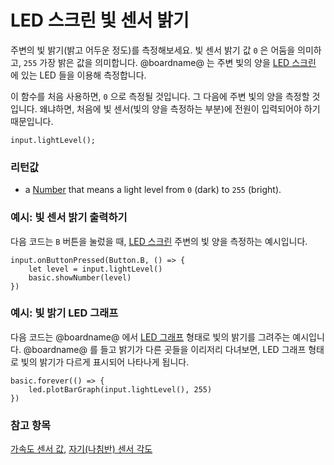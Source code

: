# LED 스크린 빛 센서 밝기

주변의 빛 밝기(밝고 어두운 정도)를 측정해보세요. 빛 센서 밝기 값 `0` 은 어둠을 의미하고, `255` 가장 밝은 값을 의미합니다. @boardname@ 는 주변 빛의 양을 [LED 스크린](/device/screen) 에 있는 LED 들을 이용해 측정합니다.

이 함수를 처음 사용하면, `0` 으로 측정될 것입니다. 그 다음에 주변 빛의 양을 측정할 것입니다. 왜냐하면, 처음에 빛 센서(빛의 양을 측정하는 부분)에 전원이 입력되어야 하기 때문입니다.

```sig
input.lightLevel();
```

### 리턴값

* a [Number](/reference/types/number) that means a light level from `0` (dark) to `255` (bright).

### 예시: 빛 센서 밝기 출력하기

다음 코드는 `B` 버튼을 눌렀을 때, [LED 스크린](/device/screen) 주변의 빛 양을 측정하는 예시입니다.

```blocks
input.onButtonPressed(Button.B, () => {
    let level = input.lightLevel()
    basic.showNumber(level)
})
```

### 예시: 빛 밝기 LED 그래프

다음 코드는 @boardname@ 에서 [LED 그래프](/reference/led/plot-bar-graph) 형태로 빛의 밝기를 그려주는 예시입니다. @boardname@ 를 들고 밝기가 다른 곳들을 이리저리 다녀보면, LED 그래프 형태로 빛의 밝기가 다르게 표시되어 나타나게 됩니다.

```blocks
basic.forever(() => {
    led.plotBarGraph(input.lightLevel(), 255)
})
```

### 참고 항목

[가속도 센서 값](/reference/input/acceleration), [자기(나침반) 센서 각도](/reference/input/compass-heading)